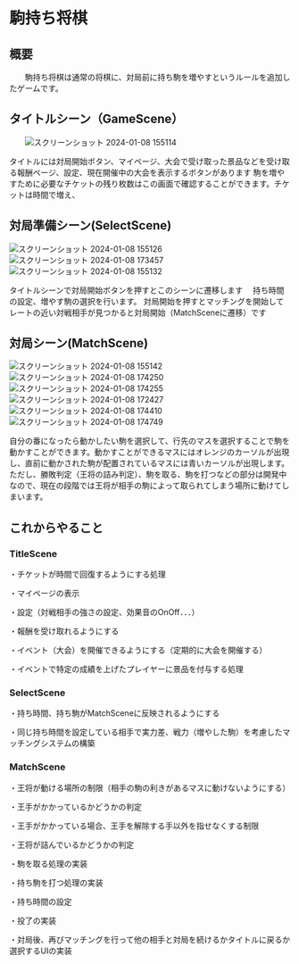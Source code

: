 # 駒持ち将棋
  ## 概要　
 　　駒持ち将棋は通常の将棋に、対局前に持ち駒を増やすというルールを追加したゲームです。

  ## タイトルシーン（GameScene）
  　　![スクリーンショット 2024-01-08 155114](https://github.com/minorscarf/-Git/assets/104010115/4b9cab0a-c3a4-4b5a-aec7-5a8b4ff72a5c)
    
タイトルには対局開始ボタン、マイページ、大会で受け取った景品などを受け取る報酬ページ、設定、現在開催中の大会を表示するボタンがあります
 駒を増やすために必要なチケットの残り枚数はこの画面で確認することができます。チケットは時間で増え、

  ## 対局準備シーン(SelectScene)
  ![スクリーンショット 2024-01-08 155126](https://github.com/minorscarf/-Git/assets/104010115/21bb6621-5b7d-40e9-9560-4cc1defc03c7)
  ![スクリーンショット 2024-01-08 173457](https://github.com/minorscarf/-Git/assets/104010115/164396d9-70e3-473c-9f11-5d37bc50bdbc)
![スクリーンショット 2024-01-08 155132](https://github.com/minorscarf/-Git/assets/104010115/88d4df5d-cf7a-4d36-a0fc-81dc94f71dc8)
  
  タイトルシーンで対局開始ボタンを押すとこのシーンに遷移します
 　持ち時間の設定、増やす駒の選択を行います。
  対局開始を押すとマッチングを開始してレートの近い対戦相手が見つかると対局開始（MatchSceneに遷移）です

   ## 対局シーン(MatchScene)
   ![スクリーンショット 2024-01-08 155142](https://github.com/minorscarf/-Git/assets/104010115/3b122b8d-adfc-4b7a-aae2-03f55835561e)
   ![スクリーンショット 2024-01-08 174250](https://github.com/minorscarf/-Git/assets/104010115/b359b49f-a0fb-43cf-b267-dc5c420db5c9)
![スクリーンショット 2024-01-08 174255](https://github.com/minorscarf/-Git/assets/104010115/ce06cd4d-3eea-47cc-b5e2-df6e5c83f5d9)
![スクリーンショット 2024-01-08 172427](https://github.com/minorscarf/-Git/assets/104010115/24c33b99-76f8-4791-99e7-b967ea1d933e)
![スクリーンショット 2024-01-08 174410](https://github.com/minorscarf/-Git/assets/104010115/0a5609e0-e6be-452f-8bfb-c629380cf540)
![スクリーンショット 2024-01-08 174749](https://github.com/minorscarf/-Git/assets/104010115/51463a64-fc8a-4e0e-aa4a-5d409c762165)

自分の番になったら動かしたい駒を選択して、行先のマスを選択することで駒を動かすことができます。動かすことができるマスにはオレンジのカーソルが出現し、直前に動かされた駒が配置されているマスには青いカーソルが出現します。
ただし、勝敗判定（王将の詰み判定）、駒を取る、駒を打つなどの部分は開発中なので、現在の段階では王将が相手の駒によって取られてしまう場所に動けてしまいます。

  ## これからやること
   ### TitleScene
   ・チケットが時間で回復するようにする処理
   
   ・マイページの表示
   
   ・設定（対戦相手の強さの設定、効果音のOnOff．．．）

   ・報酬を受け取れるようにする
   
   ・イベント（大会）を開催できるようにする（定期的に大会を開催する）

   ・イベントで特定の成績を上げたプレイヤーに景品を付与する処理

   ### SelectScene
   ・持ち時間、持ち駒がMatchSceneに反映されるようにする
   
   ・同じ持ち時間を設定している相手で実力差、戦力（増やした駒）を考慮したマッチングシステムの構築

  ### MatchScene
   ・王将が動ける場所の制限（相手の駒の利きがあるマスに動けないようにする）
   
   ・王手がかかっているかどうかの判定

   ・王手がかかっている場合、王手を解除する手以外を指せなくする制限

   ・王将が詰んでいるかどうかの判定

   ・駒を取る処理の実装

   ・持ち駒を打つ処理の実装

   ・持ち時間の設定

   ・投了の実装

   ・対局後、再びマッチングを行って他の相手と対局を続けるかタイトルに戻るか選択するUIの実装
